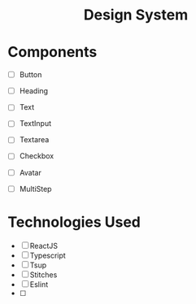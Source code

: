 <h1 align="center"> Design System </h1>

# Components

- [ ] Button
- [ ] Heading
- [ ] Text
- [ ] TextInput
- [ ] Textarea
- [ ] Checkbox
- [ ] Avatar
- [ ] MultiStep


# Technologies Used

- [ ] ReactJS
- [ ] Typescript
- [ ] Tsup
- [ ] Stitches
- [ ] Eslint
- [ ] 